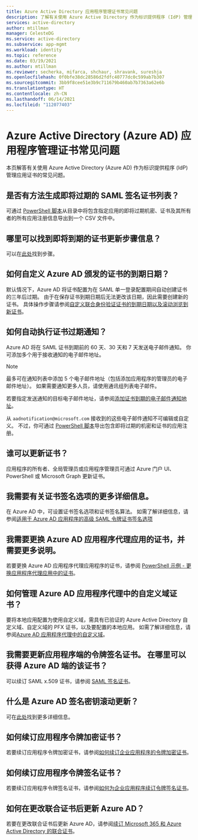 ```yaml
---
title: Azure Active Directory 应用程序管理证书常见问题
description: 了解有关使用 Azure Active Directory 作为标识提供程序 (IdP) 管理应用证书的常见问题解答 (FAQ)。
services: active-directory
author: mtillman
manager: CelesteDG
ms.service: active-directory
ms.subservice: app-mgmt
ms.workload: identity
ms.topic: reference
ms.date: 03/19/2021
ms.author: mtillman
ms.reviewer: secherka, mifarca, shchaur, shravank, sureshja
ms.openlocfilehash: 0f0bfe38dc28586d2fdfc40777dc0c599ab7b307
ms.sourcegitcommit: 3bb9f8cee51e3b9c711679b460ab7b7363a62e6b
ms.translationtype: HT
ms.contentlocale: zh-CN
ms.lasthandoff: 06/14/2021
ms.locfileid: "112077403"
---
```

# <a name="azure-active-directory-azure-ad-application-management-certificates-frequently-asked-questions"></a>Azure Active Directory (Azure AD) 应用程序管理证书常见问题

本页解答有关使用 Azure Active Directory (Azure AD) 作为标识提供程序 (IdP) 管理应用证书的常见问题。

## <a name="is-there-a-way-to-generate-a-list-of-expiring-saml-signing-certificates"></a>是否有方法生成即将过期的 SAML 签名证书列表？

可通过 [PowerShell 脚本](app-management-powershell-samples.md)从目录中将包含指定应用的即将过期机密、证书及其所有者的所有应用注册信息导出到一个 CSV 文件中。 

## <a name="where-can-i-find-the-information-about-soon-to-expire-certificates-renewal-steps"></a>哪里可以找到即将到期的证书更新步骤信息？

可以在[此处](manage-certificates-for-federated-single-sign-on.md#renew-a-certificate-that-will-soon-expire)找到步骤。

## <a name="how-can-i-customize-the-expiration-date-for-the-certificates-issued-by-azure-ad"></a>如何自定义 Azure AD 颁发的证书的到期日期？

默认情况下，Azure AD 将证书配置为在 SAML 单一登录配置期间自动创建证书的三年后过期。 由于在保存证书到期日期后无法更改该日期，因此需要创建新的证书。 具体操作步骤请参阅[自定义联合身份验证证书的到期日期以及滚动浏览到新证书](manage-certificates-for-federated-single-sign-on.md#customize-the-expiration-date-for-your-federation-certificate-and-roll-it-over-to-a-new-certificate)。

## <a name="how-can-i-automate-the-certificates-expiration-notifications"></a>如何自动执行证书过期通知？

Azure AD 将在 SAML 证书到期前的 60 天、30 天和 7 天发送电子邮件通知。 你可添加多个用于接收通知的电子邮件地址。 

> [!NOTE]
> 最多可在通知列表中添加 5 个电子邮件地址（包括添加应用程序的管理员的电子邮件地址）。 如果需要通知更多人员，请使用通讯组列表电子邮件。 

若要指定发送通知的目标电子邮件地址，请参阅[添加证书到期的电子邮件通知地址](manage-certificates-for-federated-single-sign-on.md#add-email-notification-addresses-for-certificate-expiration)。

从 `aadnotification@microsoft.com` 接收到的这些电子邮件通知不可编辑或自定义。 不过，你可通过 [PowerShell 脚本](app-management-powershell-samples.md)导出包含即将过期的机密和证书的应用注册。

## <a name="who-can-update-the-certificates"></a>谁可以更新证书？

应用程序的所有者、全局管理员或应用程序管理员可通过 Azure 门户 UI、PowerShell 或 Microsoft Graph 更新证书。

## <a name="i-need-more-details-about-certificate-signing-options"></a>我需要有关证书签名选项的更多详细信息。

在 Azure AD 中，可设置证书签名选项和证书签名算法。 如需了解详细信息，请参阅[适用于 Azure AD 应用程序的高级 SAML 令牌证书签名选项](certificate-signing-options.md)

## <a name="i-need-to-replace-the-certificate-for-azure-ad-application-proxy-applications-and-need-more-instructions"></a>我需要更换 Azure AD 应用程序代理应用的证书，并需要更多说明。

若要更换 Azure AD 应用程序代理应用程序的证书，请参阅 [PowerShell 示例 - 更换应用程序代理应用中的证书](../app-proxy/scripts/powershell-get-custom-domain-replace-cert.md)。

## <a name="how-do-i-manage-certificates-for-custom-domains-in-azure-ad-application-proxy"></a>如何管理 Azure AD 应用程序代理中的自定义域证书？

要将本地应用配置为使用自定义域，需具有已验证的 Azure Active Directory 自定义域、自定义域的 PFX 证书，以及要配置的本地应用。 如需了解详细信息，请参阅[Azure AD 应用程序代理中的自定义域](../app-proxy/application-proxy-configure-custom-domain.md)。 

## <a name="i-need-to-update-the-token-signing-certificate-on-the-application-side-where-can-i-get-it-on-azure-ad-side"></a>我需要更新应用程序端的令牌签名证书。 在哪里可以获得 Azure AD 端的该证书？

可以续订 SAML x.509 证书，请参阅 [SAML 签名证书](configure-saml-single-sign-on.md#saml-signing-certificate)。

## <a name="what-is-azure-ad-signing-key-rollover"></a>什么是 Azure AD 签名密钥滚动更新？

可在[此处](../develop/active-directory-signing-key-rollover.md)找到更多详细信息。 

## <a name="how-do-i-renew-application-token-encryption-certificate"></a>如何续订应用程序令牌加密证书？

若要续订应用程序令牌加密证书，请参阅[如何续订企业应用程序的令牌加密证书](howto-saml-token-encryption.md)。 

## <a name="how-do-i-renew-application-token-signing-certificate"></a>如何续订应用程序令牌签名证书？

若要续订应用程序令牌签名证书，请参阅[如何为企业应用程序续订令牌签名证书](manage-certificates-for-federated-single-sign-on.md)。

## <a name="how-do-i-update-azure-ad-after-changing-my-federation-certificates"></a>如何在更改联合证书后更新 Azure AD？

若要在更改联合证书后更新 Azure AD，请参阅[续订 Microsoft 365 和 Azure Active Directory 的联合证书](../hybrid/how-to-connect-fed-o365-certs.md)。
